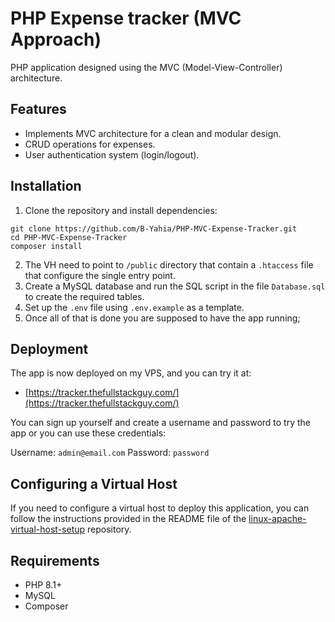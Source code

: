 # PHP Expense tracker (MVC Approach)
PHP application designed using the MVC (Model-View-Controller) architecture. 

## Features
- Implements MVC architecture for a clean and modular design.
- CRUD operations for expenses.
- User authentication system (login/logout).

## Installation

1. Clone the repository and install dependencies:
```
git clone https://github.com/B-Yahia/PHP-MVC-Expense-Tracker.git  
cd PHP-MVC-Expense-Tracker  
composer install  
```
2. The VH need to point to `/public` directory that contain a `.htaccess` file that configure the single entry point.
3. Create a MySQL database and run the SQL script in the file `Database.sql` to create the required tables.
4. Set up the `.env` file using `.env.example` as a template.
5. Once all of that is done you are supposed to have the app running;

## Deployment

The app is now deployed on my VPS, and you can try it at:
 - [https://tracker.thefullstackguy.com/](https://tracker.thefullstackguy.com/)

You can sign up yourself and create a username and password to try the app or you can use these credentials:

  Username: `admin@email.com`
  Password: `password`

## Configuring a Virtual Host

If you need to configure a virtual host to deploy this application, you can follow the instructions provided in the README file of the [linux-apache-virtual-host-setup](https://github.com/B-Yahia/linux-apache-virtual-host-setup) repository.

## Requirements

  - PHP 8.1+
  - MySQL
  - Composer
